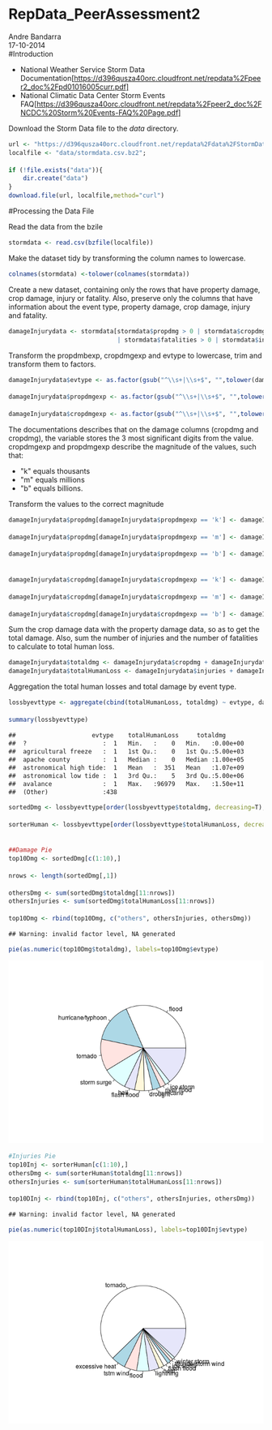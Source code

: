 # RepData_PeerAssessment2
Andre Bandarra  
17-10-2014  
#Introduction

 - National Weather Service Storm Data Documentation[https://d396qusza40orc.cloudfront.net/repdata%2Fpeer2_doc%2Fpd01016005curr.pdf]
 - National Climatic Data Center Storm Events FAQ[https://d396qusza40orc.cloudfront.net/repdata%2Fpeer2_doc%2FNCDC%20Storm%20Events-FAQ%20Page.pdf]



Download the Storm Data file to the *data* directory.

```r
url <- "https://d396qusza40orc.cloudfront.net/repdata%2Fdata%2FStormData.csv.bz2";
localfile <- "data/stormdata.csv.bz2";

if (!file.exists("data")){
    dir.create("data")
}
download.file(url, localfile,method="curl")
```

#Processing the Data File

Read the data from the bzile

```r
stormdata <- read.csv(bzfile(localfile))
```

Make the dataset tidy by transforming the column names to lowercase.

```r
colnames(stormdata) <-tolower(colnames(stormdata))
```

Create a new dataset, containing only the rows that have property damage, crop damage, injury or fatality. Also, preserve only the columns that have information about the event type, property damage, crop damage, injury and fatality.

```r
damageInjurydata <- stormdata[stormdata$propdmg > 0 | stormdata$cropdmg > 0
                              | stormdata$fatalities > 0 | stormdata$injuries > 0, c(8,23,24,25,26,27,28)]
```

Transform the propdmbexp, cropdmgexp and evtype to lowercase, trim and transform them to factors.

```r
damageInjurydata$evtype <- as.factor(gsub("^\\s+|\\s+$", "",tolower(damageInjurydata$evtype)))

damageInjurydata$propdmgexp <- as.factor(gsub("^\\s+|\\s+$", "",tolower(damageInjurydata$propdmgexp)))

damageInjurydata$cropdmgexp <- as.factor(gsub("^\\s+|\\s+$", "",tolower(damageInjurydata$cropdmgexp)))
```

The documentations describes that on the damage columns (cropdmg and cropdmg), the variable stores the 3 most significant digits from the value. cropdmgexp and propdmgexp describe the magnitude of the values, such that:

- "k" equals thousants
- "m" equals millions
- "b" equals billions.

Transform the values to the correct magnitude


```r
damageInjurydata$propdmg[damageInjurydata$propdmgexp == 'k'] <- damageInjurydata$propdmg[damageInjurydata$propdmgexp == 'k'] * 1000

damageInjurydata$propdmg[damageInjurydata$propdmgexp == 'm'] <- damageInjurydata$propdmg[damageInjurydata$propdmgexp == 'm'] * 1000000

damageInjurydata$propdmg[damageInjurydata$propdmgexp == 'b'] <- damageInjurydata$propdmg[damageInjurydata$propdmgexp == 'b'] * 1000000000


damageInjurydata$cropdmg[damageInjurydata$cropdmgexp == 'k'] <- damageInjurydata$cropdmg[damageInjurydata$cropdmgexp == 'k'] * 1000

damageInjurydata$cropdmg[damageInjurydata$cropdmgexp == 'm'] <- damageInjurydata$cropdmg[damageInjurydata$cropdmgexp == 'm'] * 1000000

damageInjurydata$cropdmg[damageInjurydata$cropdmgexp == 'b'] <- damageInjurydata$cropdmg[damageInjurydata$cropdmgexp == 'b'] * 1000000000
```


Sum the crop damage data with the property damage data, so as to get the total damage. Also, sum the number of injuries and the number of fatalities to calculate to total human loss.

```r
damageInjurydata$totaldmg <- damageInjurydata$cropdmg + damageInjurydata$propdmg;
damageInjurydata$totalHumanLoss <- damageInjurydata$injuries + damageInjurydata$fatalities;
```

Aggregation the total human losses and total damage by event type.

```r
lossbyevttype <- aggregate(cbind(totalHumanLoss, totaldmg) ~ evtype, damageInjurydata, FUN=sum)

summary(lossbyevttype)
```

```
##                     evtype    totalHumanLoss     totaldmg       
##  ?                     :  1   Min.   :    0   Min.   :0.00e+00  
##  agricultural freeze   :  1   1st Qu.:    0   1st Qu.:5.00e+03  
##  apache county         :  1   Median :    0   Median :1.00e+05  
##  astronomical high tide:  1   Mean   :  351   Mean   :1.07e+09  
##  astronomical low tide :  1   3rd Qu.:    5   3rd Qu.:5.00e+06  
##  avalance              :  1   Max.   :96979   Max.   :1.50e+11  
##  (Other)               :438
```


```r
sortedDmg <- lossbyevttype[order(lossbyevttype$totaldmg, decreasing=T),]

sorterHuman <- lossbyevttype[order(lossbyevttype$totalHumanLoss, decreasing=T),]


##Damage Pie
top10Dmg <- sortedDmg[c(1:10),]

nrows <- length(sortedDmg[,1])

othersDmg <- sum(sortedDmg$totaldmg[11:nrows])
othersInjuries <- sum(sortedDmg$totalHumanLoss[11:nrows])

top10Dmg <- rbind(top10Dmg, c("others", othersInjuries, othersDmg))
```

```
## Warning: invalid factor level, NA generated
```

```r
pie(as.numeric(top10Dmg$totaldmg), labels=top10Dmg$evtype)
```

![plot of chunk unnamed-chunk-9](./PeerAssessment2_files/figure-html/unnamed-chunk-91.png) 

```r
#Injuries Pie
top10Inj <- sorterHuman[c(1:10),]
othersDmg <- sum(sorterHuman$totaldmg[11:nrows])
othersInjuries <- sum(sorterHuman$totalHumanLoss[11:nrows])

top10DInj <- rbind(top10Inj, c("others", othersInjuries, othersDmg))
```

```
## Warning: invalid factor level, NA generated
```

```r
pie(as.numeric(top10DInj$totalHumanLoss), labels=top10DInj$evtype)
```

![plot of chunk unnamed-chunk-9](./PeerAssessment2_files/figure-html/unnamed-chunk-92.png) 




